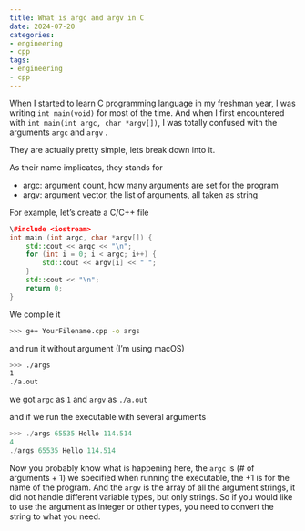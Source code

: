 ```yaml
---
title: What is argc and argv in C
date: 2024-07-20
categories:
- engineering
- cpp
tags:
- engineering
- cpp
---
```


When I started to learn C programming language in my freshman year, I was writing `int main(void)` for most of the time. And when I first encountered with `int main(int argc, char *argv[])`, I was totally confused with the arguments `argc` and `argv` .

They are actually pretty simple, lets break down into it.

As their name implicates, they stands for

- argc: argument count, how many arguments are set for the program
- argv: argument vector, the list of arguments, all taken as string

For example, let’s create a C/C++ file

```C++
\#include <iostream>
int main (int argc, char *argv[]) {
    std::cout << argc << "\n";
    for (int i = 0; i < argc; i++) {
        std::cout << argv[i] << " ";
    }
    std::cout << "\n";
    return 0;
}
```

We compile it

```Bash
>>> g++ YourFilename.cpp -o args
```

and run it without argument (I’m using macOS)

```Bash
>>> ./args
1
./a.out
```

we got `argc` as `1` and `argv` as `./a.out`

and if we run the executable with several arguments

```C++
>>> ./args 65535 Hello 114.514
4
./args 65535 Hello 114.514
```

Now you probably know what is happening here, the `argc` is (# of arguments + 1) we specified when running the executable, the +1 is for the name of the program. And the `argv` is the array of all the argument strings, it did not handle different variable types, but only strings. So if you would like to use the argument as integer or other types, you need to convert the string to what you need.
